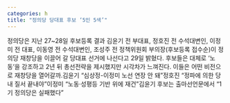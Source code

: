 ```yaml
---
categories: h
title: "정의당 당대표 후보 ‘5인 5색’"
---
```

정의당은 지난 27~28일 후보등록 결과 김윤기 전 부대표, 정호진 전 수석대변인, 이정미 전 대표, 이동영 전 수석대변인, 조성주 전 정책위원회 부의장(후보등록 접수순)이 정의당 재창당을 이끌어 갈 당대표 선거에 나선다고 29일 밝혔다. 후보들은 대체로 ‘노동’을 강조하고 2년 뒤 총선전략을 제시했지만 시각차가 느껴진다. 이들은 어떤 비전으로 재창당을 열어갈까.김윤기 “심상정-이정미 노선 연장 안 돼”정호진 “정파에 의한 당내 질서 끝내야”이정미 “노동·성평등 기반 위에 재건”김윤기 후보는 출마선언문에서 “1기 정의당은 실패했다”